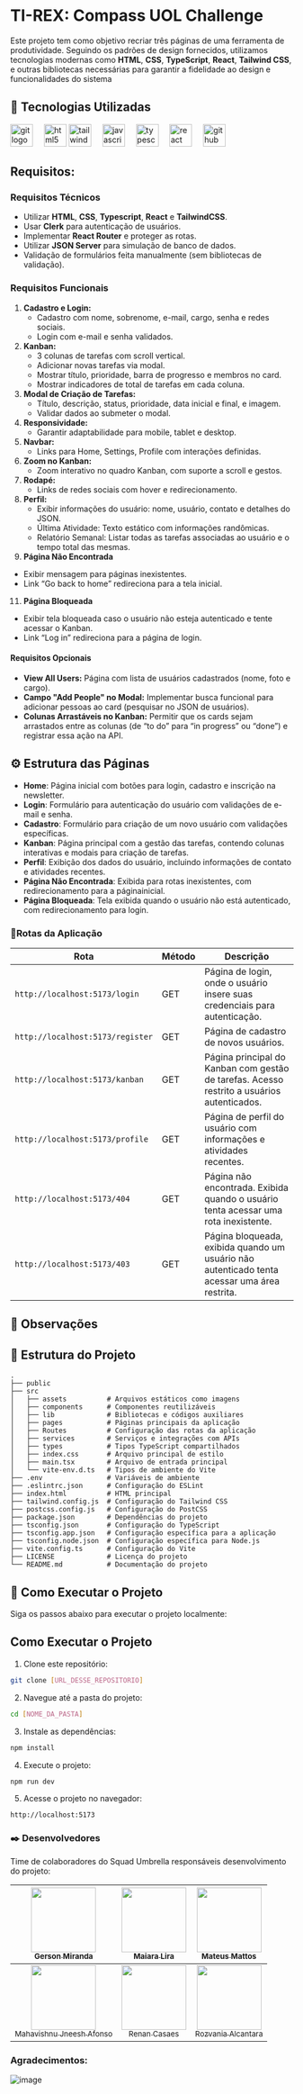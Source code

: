 # TI-REX: Compass UOL Challenge

Este projeto tem como objetivo recriar três páginas de uma ferramenta de produtividade. Seguindo os padrões de design fornecidos, utilizamos tecnologias modernas como **HTML**, **CSS**, **TypeScript**, **React**, **Tailwind CSS**, e outras bibliotecas necessárias para garantir a fidelidade ao design e funcionalidades do sistema

## 🚀 Tecnologias Utilizadas

<div align="left">
</div>
<div align="left">
  <img src="https://cdn.jsdelivr.net/gh/devicons/devicon/icons/git/git-original.svg" height="40" alt="git logo"  />
  <img width="12" />
  <img src="https://cdn.jsdelivr.net/gh/devicons/devicon/icons/html5/html5-original.svg" height="40" alt="html5 logo"  />
    <img src="https://cdn.simpleicons.org/tailwindcss/06B6D4" height="40" alt="tailwindcss logo"  />
  <img width="12" />
  <img src="https://cdn.jsdelivr.net/gh/devicons/devicon/icons/javascript/javascript-original.svg" height="40" alt="javascript logo"  />
  <img width="12" />
  <img src="https://cdn.jsdelivr.net/gh/devicons/devicon/icons/typescript/typescript-original.svg" height="40" alt="typescript logo"  />
  <img width="12" />
  <img src="https://cdn.jsdelivr.net/gh/devicons/devicon/icons/react/react-original.svg" height="40" alt="react logo"  />
  <img width="12" />
    <img src="https://camo.githubusercontent.com/9a89e902a11c3a21f2e6d641460318739486a140336f5f30d24872a0a61faefb/68747470733a2f2f696d616765732e636c65726b2e636f6d2f7374617469632f6c6f676f2d6c696768742d6d6f64652d343030783430302e706e67" height="40" alt="github logo"  /> 
</div>

## Requisitos:


### Requisitos Técnicos
- Utilizar **HTML**, **CSS**, **Typescript**, **React** e **TailwindCSS**.
- Usar **Clerk** para autenticação de usuários.
- Implementar **React Router** e proteger as rotas.
- Utilizar **JSON Server** para simulação de banco de dados.
- Validação de formulários feita manualmente (sem bibliotecas de validação).

### Requisitos Funcionais
1. **Cadastro e Login:**
   - Cadastro com nome, sobrenome, e-mail, cargo, senha e redes sociais.
   - Login com e-mail e senha validados.
2. **Kanban:**
   - 3 colunas de tarefas com scroll vertical.
   - Adicionar novas tarefas via modal.
   - Mostrar título, prioridade, barra de progresso e membros no card.
   - Mostrar indicadores de total de tarefas em cada coluna.
3. **Modal de Criação de Tarefas:**
   - Título, descrição, status, prioridade, data inicial e final, e imagem.
   - Validar dados ao submeter o modal.
4. **Responsividade:**
   - Garantir adaptabilidade para mobile, tablet e desktop.
5. **Navbar:**
   - Links para Home, Settings, Profile com interações definidas.
6. **Zoom no Kanban:**
   - Zoom interativo no quadro Kanban, com suporte a scroll e gestos.
7. **Rodapé:**
    - Links de redes sociais com hover e redirecionamento.
9. **Perfil:**
    - Exibir informações do usuário: nome, usuário, contato e detalhes do JSON.
    - Última Atividade: Texto estático com informações randômicas.
    - Relatório Semanal: Listar todas as tarefas associadas ao usuário e o tempo total das mesmas.
10. **Página Não Encontrada**
- Exibir mensagem para páginas inexistentes.
- Link “Go back to home” redireciona para a tela inicial.
11. **Página Bloqueada**
- Exibir tela bloqueada caso o usuário não esteja autenticado e tente acessar o Kanban.
- Link “Log in” redireciona para a página de login.

#### Requisitos Opcionais
- **View All Users:** Página com lista de usuários cadastrados (nome, foto e cargo).
- **Campo "Add People" no Modal:** Implementar busca funcional para adicionar pessoas ao card (pesquisar no JSON de usuários).
- **Colunas Arrastáveis no Kanban:** Permitir que os cards sejam arrastados entre as colunas (de “to do” para “in progress” ou “done”) e registrar essa ação na API.

## ⚙️ Estrutura das Páginas

- **Home**: Página inicial com botões para login, cadastro e inscrição na newsletter.
- **Login**: Formulário para autenticação do usuário com validações de e-mail e senha.
- **Cadastro**: Formulário para criação de um novo usuário com validações específicas.
- **Kanban**: Página principal com a gestão das tarefas, contendo colunas interativas e modais para criação de tarefas.
- **Perfil**: Exibição dos dados do usuário, incluindo informações de contato e atividades recentes.
- **Página Não Encontrada**: Exibida para rotas inexistentes, com redirecionamento para a páginainicial.
- **Página Bloqueada**: Tela exibida quando o usuário não está autenticado, com redirecionamento para login.

### 🚦Rotas da Aplicação

|       Rota            |    Método    |                  Descrição                          | 
| --------------------- | ------------ | --------------------------------------------------  | 
| `http://localhost:5173/login`         |  GET     |  Página de login, onde o usuário insere suas credenciais para autenticação. | 
| `http://localhost:5173/register`      |  GET     |  Página de cadastro de novos usuários. | 
| `http://localhost:5173/kanban`        |  GET     |  Página principal do Kanban com gestão de tarefas. Acesso restrito a usuários autenticados. | 
| `http://localhost:5173/profile`       |  GET     |  Página de perfil do usuário com informações e atividades recentes. | 
| `http://localhost:5173/404`           |  GET     |  Página não encontrada. Exibida quando o usuário tenta acessar uma rota inexistente. | 
| `http://localhost:5173/403`           |  GET     |  Página bloqueada, exibida quando um usuário não autenticado tenta acessar uma área restrita. | 

## 📑 Observações

## 📁 Estrutura do Projeto

```
.
├── public
├── src
│   ├── assets          # Arquivos estáticos como imagens
│   ├── components      # Componentes reutilizáveis
│   ├── lib             # Bibliotecas e códigos auxiliares
│   ├── pages           # Páginas principais da aplicação
│   ├── Routes          # Configuração das rotas da aplicação
│   ├── services        # Serviços e integrações com APIs
│   ├── types           # Tipos TypeScript compartilhados
│   ├── index.css       # Arquivo principal de estilo
│   ├── main.tsx        # Arquivo de entrada principal
│   └── vite-env.d.ts   # Tipos de ambiente do Vite
├── .env                # Variáveis de ambiente
├── .eslintrc.json      # Configuração do ESLint
├── index.html          # HTML principal
├── tailwind.config.js  # Configuração do Tailwind CSS
├── postcss.config.js   # Configuração do PostCSS
├── package.json        # Dependências do projeto
├── tsconfig.json       # Configuração do TypeScript
├── tsconfig.app.json   # Configuração específica para a aplicação
├── tsconfig.node.json  # Configuração específica para Node.js
├── vite.config.ts      # Configuração do Vite
├── LICENSE             # Licença do projeto
└── README.md           # Documentação do projeto
```



## 📝 Como Executar o Projeto

Siga os passos abaixo para executar o projeto localmente:

## Como Executar o Projeto
1. Clone este repositório:

```bash
git clone [URL_DESSE_REPOSITORIO]
```

2. Navegue até a pasta do projeto:

```bash
cd [NOME_DA_PASTA]
```

3. Instale as dependências:

```bash
npm install
```

4. Execute o projeto:

```bash
npm run dev
```

5. Acesse o projeto no navegador:

```
http://localhost:5173
```

   
### ✒️ Desenvolvedores

Time de colaboradores do Squad Umbrella responsáveis desenvolvimento do projeto:


| [<img src="https://media.licdn.com/dms/image/v2/D4D03AQFLCVf6RWog3g/profile-displayphoto-shrink_800_800/profile-displayphoto-shrink_800_800/0/1718293667599?e=1742428800&v=beta&t=T-0IyCAhz0uemmeTemdfMUZdYRcLMCZ0mXNPD5aMtYs" width=115><br><sub>Gerson Miranda</sub>](https://www.linkedin.com/in/gersonjrr/) | [<img src="https://media.licdn.com/dms/image/v2/D4D03AQE0F6qxQELnUA/profile-displayphoto-shrink_400_400/profile-displayphoto-shrink_400_400/0/1730361381279?e=1742428800&v=beta&t=1wdyJmZtkG1BxGC1y0we87Kzadd_BMdWvq0mRTpevsY" width=115><br><sub>Maiara Lira</sub>](https://www.linkedin.com/in/maiaraslira/) | [<img src="https://media.licdn.com/dms/image/v2/D4D03AQET5ifyetl9Ug/profile-displayphoto-shrink_800_800/profile-displayphoto-shrink_800_800/0/1719265306593?e=1742428800&v=beta&t=YNZmfFqU_uqBH58HJlby7hKPBDbAEo2jnnyc88FYYO0" width=115><br><sub>Mateus Mattos</sub>](https://www.linkedin.com/in/mateusmattosbarreto/) |
| :---------------------------------------------------------------------------------------------------------------------------------------------: | :---------------------------------------------------------------------------------------------------------------------------------------------: | :---------------------------------------------------------------------------------------------------------------------------------------------: |
| [<img src="https://media.licdn.com/dms/image/v2/D4D03AQHJ0OCH7pFHUw/profile-displayphoto-shrink_800_800/profile-displayphoto-shrink_800_800/0/1684282731866?e=1742428800&v=beta&t=i1iC8d8abyy3Z-HxKRmE-2fyTJJMQFXA1l65K6vp468" width=115><br><sub>Mahavishnu Jneesh Afonso</sub>](https://www.linkedin.com/in/vishnujneesh/) | [<img src="https://media.licdn.com/dms/image/v2/D4D03AQHrzmkq4eC8Jg/profile-displayphoto-shrink_800_800/profile-displayphoto-shrink_800_800/0/1718487658410?e=1742428800&v=beta&t=lOyy9CJ8Eudzwp12S2Y7UHxwqXCSDp1C5spdx1Xm6DE" width=115><br><sub>Renan Casaes</sub>](https://www.linkedin.com/in/renndev/) | [<img src="https://media.licdn.com/dms/image/v2/D4E03AQHSe5QzvWITMw/profile-displayphoto-shrink_800_800/profile-displayphoto-shrink_800_800/0/1730251067698?e=1742428800&v=beta&t=DP2cQhh0VWXRnKQ_sraABqNvTqgpEN9HhsXAjEVI-HA" width=115><br><sub>Rozvania Alcantara</sub>](https://www.linkedin.com/in/rozvania/) |



### Agradecimentos:

![image](https://hackmd.io/_uploads/rkm_TNHD1e.png)

   
